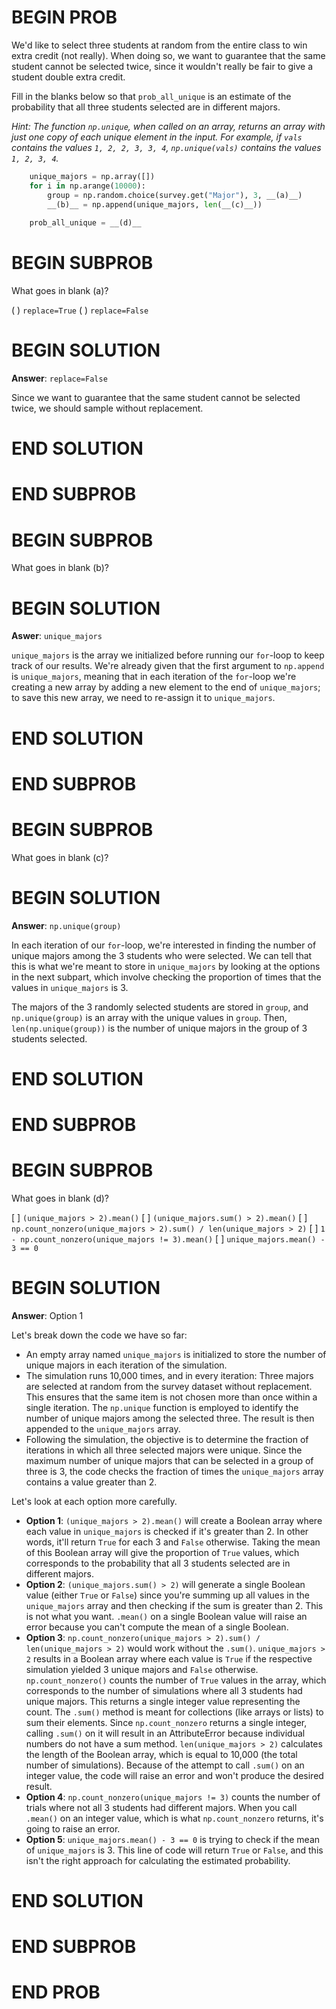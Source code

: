# BEGIN PROB

We'd like to select three students at random from the entire class to
win extra credit (not really). When doing so, we want to guarantee that
the same student cannot be selected twice, since it wouldn't really be
fair to give a student double extra credit.

Fill in the blanks below so that `prob_all_unique` is an estimate of the
probability that all three students selected are in different majors.

*Hint: The function `np.unique`, when called on an array, returns an
array with just one copy of each unique element in the input. For
example, if `vals` contains the values `1, 2, 2, 3, 3, 4`,
`np.unique(vals)` contains the values `1, 2, 3, 4`.*


```py
    unique_majors = np.array([])
    for i in np.arange(10000):
        group = np.random.choice(survey.get("Major"), 3, __(a)__)
        __(b)__ = np.append(unique_majors, len(__(c)__))
        
    prob_all_unique = __(d)__
```

# BEGIN SUBPROB

What goes in blank (a)?

( ) `replace=True`
( ) `replace=False`

# BEGIN SOLUTION

**Answer**: `replace=False`

Since we want to guarantee that the same student cannot be selected twice, we should sample without replacement. 

# END SOLUTION

# END SUBPROB


# BEGIN SUBPROB

What goes in blank (b)?

# BEGIN SOLUTION

**Aswer**: `unique_majors`

`unique_majors` is the array we initialized before running our `for`-loop to keep track of our results. We're already given that the first argument to `np.append` is `unique_majors`, meaning that in each iteration of the `for`-loop we're creating a new array by adding a new element to the end of `unique_majors`; to save this new array, we need to re-assign it to `unique_majors`.

# END SOLUTION

# END SUBPROB


# BEGIN SUBPROB

What goes in blank (c)?

# BEGIN SOLUTION

**Answer**: `np.unique(group)`

In each iteration of our `for`-loop, we're interested in finding the number of unique majors among the 3 students who were selected. We can tell that this is what we're meant to store in `unique_majors` by looking at the options in the next subpart, which involve checking the proportion of times that the values in `unique_majors` is 3.

The majors of the 3 randomly selected students are stored in `group`, and `np.unique(group)` is an array with the unique values in `group`. Then, `len(np.unique(group))` is the number of unique majors in the group of 3 students selected.

# END SOLUTION

# END SUBPROB

# BEGIN SUBPROB

What goes in blank (d)?

[ ] `(unique_majors > 2).mean()`
[ ] `(unique_majors.sum() > 2).mean()`
[ ] `np.count_nonzero(unique_majors > 2).sum() / len(unique_majors > 2)`
[ ] `1 - np.count_nonzero(unique_majors != 3).mean()`
[ ] `unique_majors.mean() - 3 == 0`

# BEGIN SOLUTION

**Answer**: Option 1

Let's break down the code we have so far:

- An empty array named `unique_majors` is initialized to store the number of unique majors in each iteration of the simulation.
- The simulation runs 10,000 times, and in every iteration: Three majors are selected at random from the survey dataset without replacement. This ensures that the same item is not chosen more than once within a single iteration. The `np.unique` function is employed to identify the number of unique majors among the selected three. The result is then appended to the `unique_majors` array.
- Following the simulation, the objective is to determine the fraction of iterations in which all three selected majors were unique. Since the maximum number of unique majors that can be selected in a group of three is 3, the code checks the fraction of times the `unique_majors` array contains a value greater than 2.

Let's look at each option more carefully.

- **Option 1**: `(unique_majors > 2).mean()` will create a Boolean array where each value in `unique_majors` is checked if it's greater than 2. In other words, it'll return `True` for each 3 and `False` otherwise. Taking the mean of this Boolean array will give the proportion of `True` values, which corresponds to the probability that all 3 students selected are in different majors.
- **Option 2**: `(unique_majors.sum() > 2)` will generate a single Boolean value (either `True` or `False`) since you're summing up all values in the `unique_majors` array and then checking if the sum is greater than 2. This is not what you want. `.mean()` on a single Boolean value will raise an error because you can't compute the mean of a single Boolean.
- **Option 3**: `np.count_nonzero(unique_majors > 2).sum() / len(unique_majors > 2)` would work without the `.sum()`. `unique_majors > 2` results in a Boolean array where each value is `True` if the respective simulation yielded 3 unique majors and `False` otherwise. `np.count_nonzero()` counts the number of `True` values in the array, which corresponds to the number of simulations where all 3 students had unique majors. This returns a single integer value representing the count. The `.sum()` method is meant for collections (like arrays or lists) to sum their elements. Since `np.count_nonzero` returns a single integer, calling `.sum()` on it will result in an AttributeError because individual numbers do not have a sum method. `len(unique_majors > 2)` calculates the length of the Boolean array, which is equal to 10,000 (the total number of simulations). Because of the attempt to call `.sum()` on an integer value, the code will raise an error and won't produce the desired result. 
- **Option 4**: `np.count_nonzero(unique_majors != 3)` counts the number of trials where not all 3 students had different majors. When you call `.mean()` on an integer value, which is what `np.count_nonzero` returns, it's going to raise an error.
- **Option 5**: `unique_majors.mean() - 3 == 0` is trying to check if the mean of `unique_majors` is 3. This line of code will return `True` or `False`, and this isn't the right approach for calculating the estimated probability.

# END SOLUTION

# END SUBPROB

# END PROB